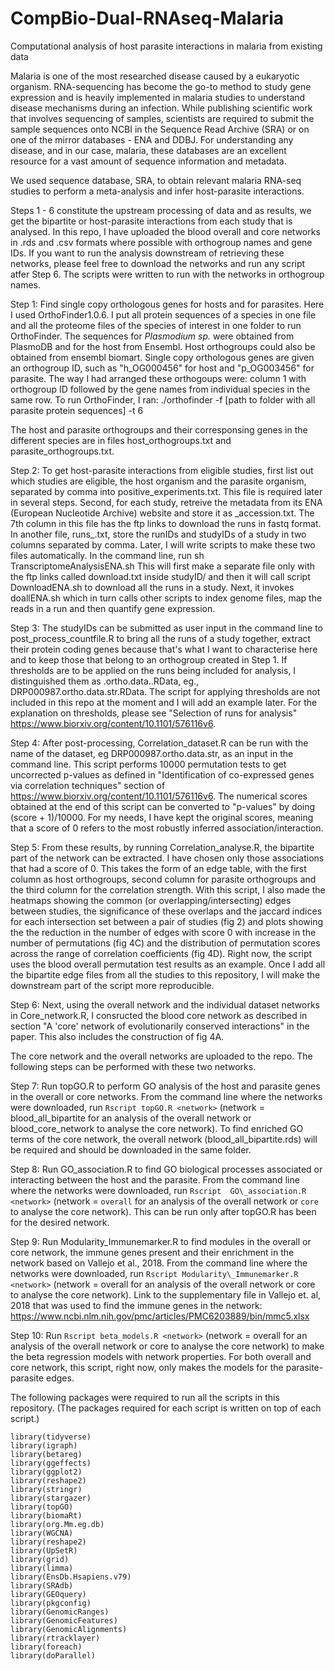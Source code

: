 # CompBio-Dual-RNAseq-Malaria
Computational analysis of host parasite interactions in malaria from existing data


Malaria is one of the most researched disease caused by a eukaryotic organism. RNA-sequencing has become the go-to method to study gene expression and is heavily implemented in malaria studies to understand disease mechanisms during an infection. While publishing scientific work that involves sequencing of samples, scientists are required to submit the sample sequences onto NCBI in the Sequence Read Archive (SRA) or on one of the mirror databases - ENA and DDBJ. For understanding any disease, and in our case, malaria, these databases are an excellent resource for a vast amount of sequence information and metadata.

We used sequence database, SRA, to obtain relevant malaria RNA-seq studies to perform a meta-analysis and infer host-parasite interactions. 

Steps 1 - 6 constitute the upstream processing of data and as results, we get the bipartite or host-parasite interactions from each study that is analysed. In this repo, I have uploaded the blood overall and core networks in .rds and .csv formats where possible with orthogroup names and gene IDs. If you want to run the analysis downstream of retrieving these networks, please feel free to download the networks and run any script atfer Step 6. The scripts were written to run with the networks in orthogroup names.

Step 1:  Find single copy orthologous genes for hosts and for parasites. Here I used OrthoFinder1.0.6.  I put all protein sequences of a species in one file and all the proteome files of the species of interest in one folder to run OrthoFinder. The sequences for _Plasmodium sp._ were obtained from PlasmoDB and for the host from Ensembl. Host orthogroups could also be obtained from ensembl biomart. Single copy orthologous genes are given an orthogroup ID, such as "h\_OG000456" for host and "p\_OG003456" for parasite.  The way I had arranged these orthogoups were: column 1 with orthogroup ID followed by the gene names from individual species in the same row. To run OrthoFinder, I ran: ./orthofinder -f [path to folder with all parasite protein sequences] -t  6

The host and parasite orthogroups and their corresponsing genes in the different species are in files host\_orthogroups.txt and parasite_orthogroups.txt.

Step 2:  To get host-parasite interactions from eligible studies, first list out which studies are eligible, the host organism and the parasite organism, separated by comma into positive_experiments.txt. This file is required later in several steps.
Second, for each study, retreive the metadata from its ENA (European Nucleotide Archive) website and store it as <studyID>_accession.txt. The 7th column in this file has the ftp links to download the runs in fastq format. In another file, runs\_<studyID>.txt, store the runIDs and studyIDs of a study in two columns separated by comma. Later, I will write scripts to make these two files automatically. 
In the command line, run sh TranscriptomeAnalysisENA.sh <txt file with all studies for analysis in a column>
This will first make a separate file only with the ftp links called download.txt inside studyID/ and then it will call script DownloadENA.sh to download all the runs in a study. Next, it invokes doallENA.sh which in turn calls other scripts to index genome files, map the reads in a run and then quantify gene expression.

Step 3: The studyIDs can be submitted as user input in the command line to post\_process\_countfile.R to bring all the runs of a study together, extract their protein coding genes because that's what I want to characterise here and to keep those that belong to an orthogroup created in Step 1. If thresholds are to be applied on the runs being included for analysis, I distinguished them as <studyID>.ortho.data.<threshold>.RData, eg., DRP000987.ortho.data.str.RData. The script for applying thresholds are not included in this repo at the moment and I will add an example later. For the explanation on thresholds, please see "Selection of runs for analysis" https://www.biorxiv.org/content/10.1101/576116v6.

Step 4: After post-processing, Correlation_dataset.R can be run with the name of the dataset, eg DRP000987.ortho.data.str, as an input in the command line. This script performs 10000 permutation tests to get uncorrected p-values as defined in "Identification of co-expressed genes via correlation techniques" section of https://www.biorxiv.org/content/10.1101/576116v6. The numerical scores obtained at the end of this script can be converted to "p-values" by doing (score + 1)/10000. For my needs, I have kept the original scores, meaning that a score of 0 refers to the most robustly inferred association/interaction.

Step 5: From these results, by running Correlation_analyse.R, the bipartite part of the network can be extracted. I have chosen only those associations that had a score of 0. This takes the form of an edge table, with the first column as host orthogroups, second column for parasite orthogroups and the third column for the correlation strength. With this script, I also made the heatmaps showing the common (or overlapping/intersecting) edges between studies, the significance of these overlaps and the jaccard indices for each intersection set between a pair of studies (fig 2) and plots showing the the reduction in the number of edges with score 0 with increase in the number of permutations (fig 4C) and the distribution of permutation scores across the range of correlation coefficients (fig 4D). 
Right now, the script uses the blood overall permutation test results as an example. Once I add all the bipartite edge files from all the studies to this repository, I will make the downstream part of the script more reproducible.

Step 6: Next, using the overall network and the individual dataset networks in Core_network.R, I consructed the blood core network as described in section "A 'core' network of evolutionarily conserved interactions" in the paper. This also includes the construction of fig 4A.

The core network and the overall networks are uploaded to the repo. The following steps can be performed with these two networks. 

Step 7: Run topGO.R to perform GO analysis of the host and parasite genes in the overall or core networks. From the command line where the networks were downloaded, run `Rscript topGO.R <network>` (network = blood\_all\_bipartite for an analysis of the overall network or blood\_core\_network to analyse the core network). To find enriched GO terms of the core network, the overall network (blood\_all\_bipartite.rds) will be required and should be downloaded in the same folder.

Step 8: Run GO_association.R to find GO biological processes associated or interacting between the host and the parasite. From the command line where the networks were downloaded, run `Rscript  GO\_association.R <network>` (network = `overall` for an analysis of the overall network or `core` to analyse the core network). This can be run only after topGO.R has been for the desired network.

Step 9: Run Modularity\_Immunemarker.R to find modules in the overall or core network, the immune genes present and their enrichment in the network based on Vallejo et al., 2018. From the command line where the networks were downloaded, run `Rscript Modularity\_Immunemarker.R <network>` (network = overall for an analysis of the overall network or core to analyse the core network). Link to the supplementary file in Vallejo et. al, 2018 that was used to find the immune genes in the network: https://www.ncbi.nlm.nih.gov/pmc/articles/PMC6203889/bin/mmc5.xlsx

Step 10: Run `Rscript beta_models.R <network>` (network = overall for an analysis of the overall network or core to analyse the core network) to make the beta regression models with network properties. For both overall and core network, this script, right now, only makes the models for the parasite-parasite edges. 

The following packages were required to run all the scripts in this repository. (The packages required for each script is written on top of each script.)
```
library(tidyverse)
library(igraph)
library(betareg)
library(ggeffects)
library(ggplot2)
library(reshape2)
library(stringr)
library(stargazer)
library(topGO)
library(biomaRt)
library(org.Mm.eg.db)
library(WGCNA)
library(reshape2)
library(UpSetR)
library(grid)
library(limma)
library(EnsDb.Hsapiens.v79)
library(SRAdb)
library(GEOquery)
library(pkgconfig)
library(GenomicRanges)
library(GenomicFeatures)
library(GenomicAlignments)
library(rtracklayer)
library(foreach)
library(doParallel)
```
